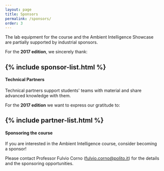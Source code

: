 ```yaml
---
layout: page
title: Sponsors
permalink: /sponsors/
order: 3
---
```


The lab equipment for the course and the Ambient Intelligence Showcase are partially supported by industrial sponsors.

For the **2017 edition**, we sincerely thank:

{% include sponsor-list.html %}
---

#### Technical Partners ####

Technical partners support students' teams with material and share advanced knowledge with them.

For the **2017 edition** we want to express our gratitude to:

{% include partner-list.html %}
---

#### Sponsoring the course ####

If you are interested in the Ambient Intelligence course, consider becoming a sponsor!

Please contact Professor Fulvio Corno (fulvio.corno@polito.it) for the details and the sponsoring opportunities.
